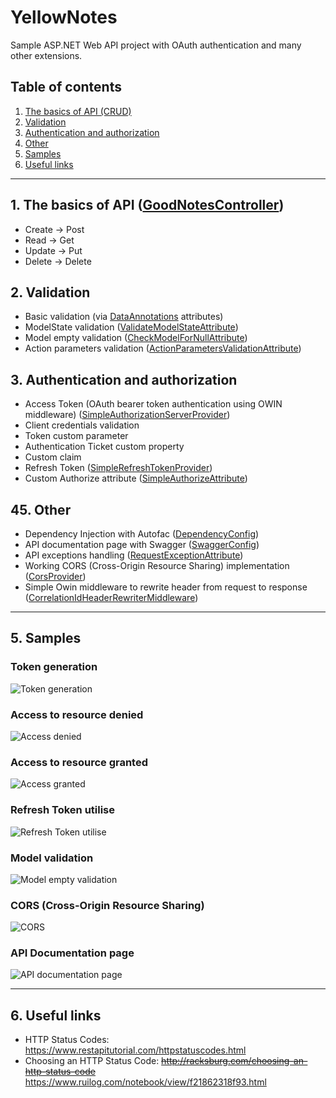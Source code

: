 # YellowNotes

Sample ASP.NET Web API project with OAuth authentication and many other extensions.

## Table of contents

1. [The basics of API (CRUD)](#1-the-basics-of-api-goodnotescontroller)
2. [Validation](#2-validation)
3. [Authentication and authorization](#3-authentication-and-authorization)
4. [Other](#4-other)
5. [Samples](#5-samples)
6. [Useful links](#6-useful-links)

---

## 1. The basics of API ([GoodNotesController](YellowNotes/YellowNotes.Api/Controllers/GoodNotesController.cs))

* Create -> Post
* Read -> Get
* Update -> Put
* Delete -> Delete

## 2. Validation

* Basic validation (via [DataAnnotations](https://msdn.microsoft.com/en-us/library/system.componentmodel.dataannotations.aspx) attributes)
* ModelState validation ([ValidateModelStateAttribute](YellowNotes.Api/Attributes/ValidateModelStateAttribute.cs))
* Model empty validation ([CheckModelForNullAttribute](YellowNotes.Api/Attributes/CheckModelForNullAttribute.cs))
* Action parameters validation ([ActionParametersValidationAttribute](YellowNotes.Api/Attributes/ActionParametersValidationAttribute.cs))

## 3. Authentication and authorization

* Access Token (OAuth bearer token authentication using OWIN middleware) ([SimpleAuthorizationServerProvider](YellowNotes.Api/Providers/SimpleAuthorizationServerProvider.cs))
* Client credentials validation
* Token custom parameter
* Authentication Ticket custom property
* Custom claim
* Refresh Token ([SimpleRefreshTokenProvider](YellowNotes.Api/Providers/SimpleRefreshTokenProvider.cs))
* Custom Authorize attribute ([SimpleAuthorizeAttribute](YellowNotes.Api/Attributes/SimpleAuthorizeAttribute.cs))

## 45. Other

* Dependency Injection with Autofac ([DependencyConfig](YellowNotes.Api/App_Start/DependencyConfig.cs))
* API documentation page with Swagger ([SwaggerConfig](YellowNotes.Api/App_Start/SwaggerConfig.cs))
* API exceptions handling ([RequestExceptionAttribute](YellowNotes.Api/Attributes/RequestExceptionAttribute.cs))
* Working CORS (Cross-Origin Resource Sharing) implementation ([CorsProvider](YellowNotes.Api/Providers/CorsProvider.cs))
* Simple Owin middleware to rewrite header from request to response  ([CorrelationIdHeaderRewriterMiddleware](YellowNotes.Api/Middlewares/CorrelationIdHeaderRewriterMiddleware.cs))

---

## 5. Samples

### Token generation

![Token generation](.assets/yellownotes-token-generation.png "Token generation")

### Access to resource denied

![Access denied](.assets/yellownotes-access-denied.png "Access denied")

### Access to resource granted

![Access granted](.assets/yellownotes-access-granted.png "Access granted")

### Refresh Token utilise

![Refresh Token utilise](.assets/yellownotes-refresh-token.png "Refresh Token utilise")

### Model validation

![Model empty validation](.assets/yellownotes-model-empty.png "Model empty validation")

### CORS (Cross-Origin Resource Sharing)

![CORS](.assets/yellownotes-cors.png "CORS")

### API Documentation page

![API documentation page](.assets/yellownotes-help-pages.png "API docs page")

---

## 6. Useful links

* HTTP Status Codes: https://www.restapitutorial.com/httpstatuscodes.html
* Choosing an HTTP Status Code: ~~http://racksburg.com/choosing-an-http-status-code~~ https://www.ruilog.com/notebook/view/f21862318f93.html
